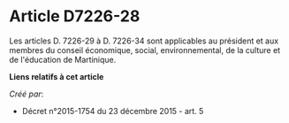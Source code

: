# Article D7226-28

Les articles D. 7226-29 à D. 7226-34 sont applicables au président et aux membres du conseil économique, social,
environnemental, de la culture et de l'éducation de Martinique.

**Liens relatifs à cet article**

_Créé par_:

  - Décret n°2015-1754 du 23 décembre 2015 - art. 5
